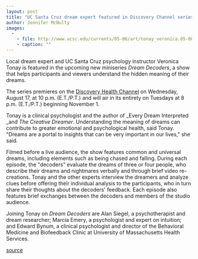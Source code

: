 ```yaml
---
layout: post
title: "UC Santa Cruz dream expert featured in Discovery Channel series"
author: Jennifer McNulty 
images:
  -
    - file: http://www.ucsc.edu/currents/05-06/art/tonay_veronica.05-08-08.jpg
    - caption: ""
---
```


Local dream expert and UC Santa Cruz psychology instructor Veronica Tonay is featured in the upcoming new miniseries _Dream Decoders_, a show that helps participants and viewers understand the hidden meaning of their dreams.

The series premieres on the [Discovery Health Channel][1] on Wednesday, August 17, at 10 p.m. (E.T./P.T.) and will air in its entirety on Tuesdays at 8 p.m. (E.T./P.T.) beginning November 1.

Tonay is a clinical psychologist and the author of _Every Dream Interpreted _and _The Creative Dreamer_. Understanding the meaning of dreams can contribute to greater emotional and psychological health, said Tonay. "Dreams are a portal to insights that can be very important in our lives," she said.

Filmed before a live audience, the show features common and universal dreams, including elements such as being chased and falling. During each episode, the "decoders" evaluate the dreams of three or four people, who describe their dreams and nightmares verbally and through brief video re-creations. Tonay and the other experts interview the dreamers and analyze clues before offering their individual analysis to the participants, who in turn share their thoughts about the decoders' feedback. Each episode also features brief exchanges between the decoders and members of the studio audience.

Joining Tonay on _Dream Decoders_ are Alan Siegel, a psychotherapist and dream researcher; Marcia Emery, a psychologist and expert on intuition; and Edward Bynum, a clinical psychologist and director of the Behavioral Medicine and Biofeedback Clinic at University of Massachusetts Health Services.

[1]: http://www.discoveryhealth.com

[source](http://www1.ucsc.edu/currents/05-06/08-08/dreams.asp "Permalink to dreams")
